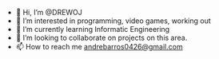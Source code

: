- 👋 Hi, I’m @DREWOJ
- 👀 I’m interested in programming, video games, working out
- 🌱 I’m currently learning Informatic Engineering
- 💞️ I’m looking to collaborate on projects on this area.
- 📫 How to reach me andrebarros0426@gmail.com

<!---
DREWOJ/DREWOJ is a ✨ special ✨ repository because its `README.md` (this file) appears on your GitHub profile.
You can click the Preview link to take a look at your changes.
--->
